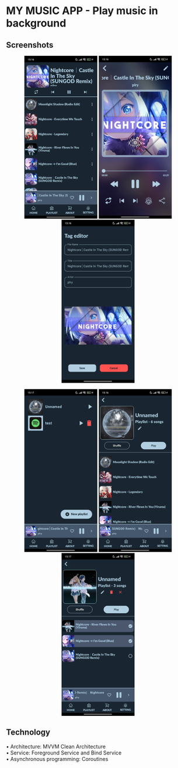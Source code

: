 # MY MUSIC APP - Play music in background

## Screenshots

<p align="center">  
    <img src="assets/image1.jpg" width="200" />  
    <img src="assets/image2.jpg" width="200" />  
    <img src="assets/image3.jpg" width="200" />  
</p> 
<p align="center">
    <img src="assets/image4.jpg" width="200" />  
    <img src="assets/image5.jpg" width="200" />  
    <img src="assets/image6.jpg" width="200" />  
</p>

## Technology

• Architecture: MVVM Clean Architecture <br>
• Service: Foreground Service and Bind Service <br>
• Asynchronous programming: Coroutines <br>
